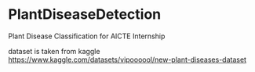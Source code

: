 # PlantDiseaseDetection
Plant Disease Classification for AICTE Internship 

dataset is taken from kaggle 
https://www.kaggle.com/datasets/vipoooool/new-plant-diseases-dataset

